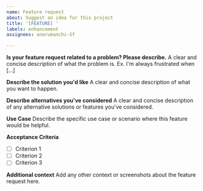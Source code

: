 ```yaml
---
name: Feature request
about: Suggest an idea for this project
title: '[FEATURE] '
labels: enhancement
assignees: anarumanchi-Sf

---
```


**Is your feature request related to a problem? Please describe.**
A clear and concise description of what the problem is. Ex. I'm always frustrated when [...]

**Describe the solution you'd like**
A clear and concise description of what you want to happen.

**Describe alternatives you've considered**
A clear and concise description of any alternative solutions or features you've considered.

**Use Case**
Describe the specific use case or scenario where this feature would be helpful.

**Acceptance Criteria**
- [ ] Criterion 1
- [ ] Criterion 2
- [ ] Criterion 3

**Additional context**
Add any other context or screenshots about the feature request here.

